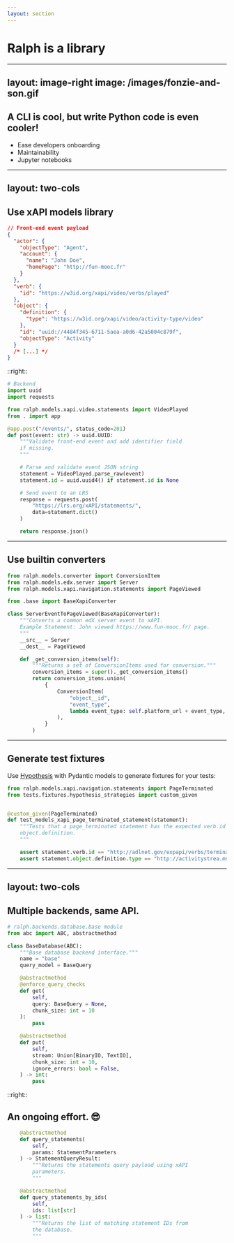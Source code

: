 ```yaml
---
layout: section
---
```


# Ralph is a library

---
layout: image-right
image: /images/fonzie-and-son.gif
---

## A CLI is cool, but write Python code is even cooler!

<div class="space"></div>

* Ease developers onboarding
* Maintainability
* Jupyter notebooks

---
layout: two-cols
---

## Use xAPI models library


```json
// Front-end event payload
{
  "actor": {
    "objectType": "Agent",
    "account": {
      "name": "John Doe",
      "homePage": "http://fun-mooc.fr"
    }
  },
  "verb": {
    "id": "https://w3id.org/xapi/video/verbs/played"
  },
  "object": {
    "definition": {
      "type": "https://w3id.org/xapi/video/activity-type/video"
    },
    "id": "uuid://4484f345-6711-5aea-a0d6-42a5004c879f",
    "objectType": "Activity"
  }
  /* [...] */
}
```

::right::

```python
# Backend
import uuid
import requests

from ralph.models.xapi.video.statements import VideoPlayed
from . import app

@app.post("/events/", status_code=201)
def post(event: str) -> uuid.UUID:
    """Validate front-end event and add identifier field
    if missing.
    """

    # Parse and validate event JSON string
    statement = VideoPlayed.parse_raw(event)
    statement.id = uuid.uuid4() if statement.id is None

    # Send event to an LRS
    response = requests.post(
        "https://lrs.org/xAPI/statements/",
        data=statement.dict()
    )

    return response.json()
```

---

## Use builtin converters

```python
from ralph.models.converter import ConversionItem
from ralph.models.edx.server import Server
from ralph.models.xapi.navigation.statements import PageViewed

from .base import BaseXapiConverter

class ServerEventToPageViewed(BaseXapiConverter):
    """Converts a common edX server event to xAPI.
    Example Statement: John viewed https://www.fun-mooc.fr/ page.
    """
    __src__ = Server
    __dest__ = PageViewed

    def _get_conversion_items(self):
        """Returns a set of ConversionItems used for conversion."""
        conversion_items = super()._get_conversion_items()
        return conversion_items.union(
            {
                ConversionItem(
                    "object__id",
                    "event_type",
                    lambda event_type: self.platform_url + event_type,
                ),
            }
        )
```

---

## Generate test fixtures

Use [Hypothesis](https://hypothesis.readthedocs.io) with Pydantic models to
generate fixtures for your tests:

```python
from ralph.models.xapi.navigation.statements import PageTerminated
from tests.fixtures.hypothesis_strategies import custom_given


@custom_given(PageTerminated)
def test_models_xapi_page_terminated_statement(statement):
    """Tests that a page_terminated statement has the expected verb.id and
    object.definition.
    """

    assert statement.verb.id == "http://adlnet.gov/expapi/verbs/terminated"
    assert statement.object.definition.type == "http://activitystrea.ms/schema/1.0/page"
```

---
layout: two-cols
---

## Multiple backends, same API.

```python
# ralph.backends.database.base module
from abc import ABC, abstractmethod

class BaseDatabase(ABC):
    """Base database backend interface."""
    name = "base"
    query_model = BaseQuery

    @abstractmethod
    @enforce_query_checks
    def get(
        self,
        query: BaseQuery = None,
        chunk_size: int = 10
    ):
        pass

    @abstractmethod
    def put(
        self,
        stream: Union[BinaryIO, TextIO],
        chunk_size: int = 10,
        ignore_errors: bool = False,
    ) -> int:
        pass
```

::right::

## An ongoing effort. 😎

```python
    @abstractmethod
    def query_statements(
        self,
        params: StatementParameters
    ) -> StatementQueryResult:
        """Returns the statements query payload using xAPI
        parameters.
        """

    @abstractmethod
    def query_statements_by_ids(
        self,
        ids: list[str]
    ) -> list:
        """Returns the list of matching statement IDs from
        the database.
        """
```

